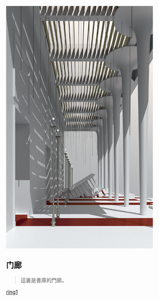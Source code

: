 <img src="MAINPICS\A2.png" width = "400" alt="Genkan" align=center />

## 门廊
> 這裏是書庫的門廊。

[ring1](AUDIO/ring1.mp3 ':include :type=audio')

